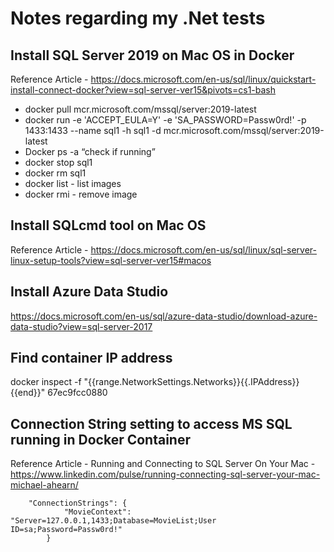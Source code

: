 # Notes regarding my .Net tests

## Install SQL Server 2019 on Mac OS in Docker
Reference Article - https://docs.microsoft.com/en-us/sql/linux/quickstart-install-connect-docker?view=sql-server-ver15&pivots=cs1-bash

- docker pull mcr.microsoft.com/mssql/server:2019-latest
- docker run -e 'ACCEPT_EULA=Y' -e 'SA_PASSWORD=Passw0rd!' -p 1433:1433 --name sql1 -h sql1 -d mcr.microsoft.com/mssql/server:2019-latest 
- Docker ps -a “check if running”
- docker stop sql1
- docker rm sql1
- docker list - list images
- docker rmi <container ID> - remove image

## Install SQLcmd tool on Mac OS
Reference Article - https://docs.microsoft.com/en-us/sql/linux/sql-server-linux-setup-tools?view=sql-server-ver15#macos

## Install Azure Data Studio
https://docs.microsoft.com/en-us/sql/azure-data-studio/download-azure-data-studio?view=sql-server-2017

## Find container IP address
docker inspect -f "{{range.NetworkSettings.Networks}}{{.IPAddress}}{{end}}" 67ec9fcc0880

## Connection String setting to access MS SQL running in Docker Container
Reference Article - Running and Connecting to SQL Server On Your Mac - https://www.linkedin.com/pulse/running-connecting-sql-server-your-mac-michael-ahearn/

        "ConnectionStrings": {
                "MovieContext": "Server=127.0.0.1,1433;Database=MovieList;User ID=sa;Password=Passw0rd!"
            }
